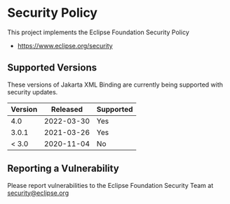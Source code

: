 [//]: # " Copyright (c) 2024 Oracle and/or its affiliates. All rights reserved. "
[//]: # "  "
[//]: # " This program and the accompanying materials are made available under the "
[//]: # " terms of the Eclipse Distribution License v. 1.0, which is available at "
[//]: # " http://www.eclipse.org/org/documents/edl-v10.php. "
[//]: # "  "
[//]: # " SPDX-License-Identifier: BSD-3-Clause "

# Security Policy

This project implements the Eclipse Foundation Security Policy

* https://www.eclipse.org/security

## Supported Versions

These versions of Jakarta XML Binding are currently being supported with
security updates.

| Version | Released   | Supported | 
| ------- | ---------- | --------- | 
| 4.0     | 2022-03-30 | Yes       | 
| 3.0.1   | 2021-03-26 | Yes       | 
| < 3.0   | 2020-11-04 | No        | 

## Reporting a Vulnerability

Please report vulnerabilities to the Eclipse Foundation Security Team at
security@eclipse.org
